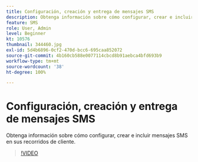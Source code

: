 ```yaml
---
title: Configuración, creación y entrega de mensajes SMS
description: Obtenga información sobre cómo configurar, crear e incluir mensajes SMS en sus recorridos de cliente.
feature: SMS
role: User, Admin
level: Beginner
kt: 10576
thumbnail: 344460.jpg
exl-id: 5d4b6896-0cf2-470d-bcc6-695caa852072
source-git-commit: 4b160cb588e0077114cbcd8b91aebca4bfd693b9
workflow-type: tm+mt
source-wordcount: '38'
ht-degree: 100%

---
```


# Configuración, creación y entrega de mensajes SMS

Obtenga información sobre cómo configurar, crear e incluir mensajes SMS en sus recorridos de cliente.

>[!VIDEO](https://video.tv.adobe.com/v/344460?quality=12&learn=on)
